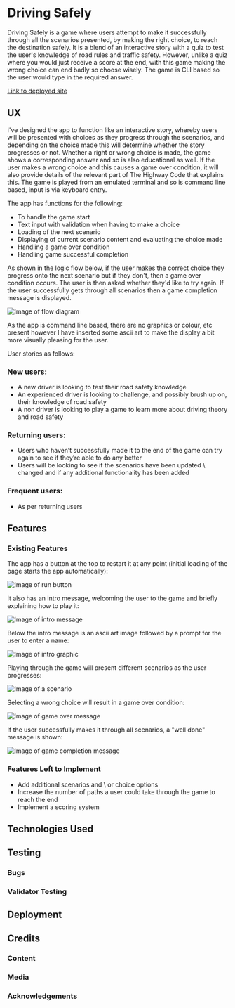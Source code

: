 # Driving Safely

Driving Safely is a game where users attempt to make it successfully through all the scenarios presented, by making the right choice, to reach the destination safely. It is a blend of an interactive story with a quiz to test the user's knowledge of road rules and traffic safety. However, unlike a quiz where you would just receive a score at the end, with this game making the wrong choice can end badly so choose wisely. The game is CLI based so the user would type in the required answer. 

[Link to deployed site](https://driving-safely.herokuapp.com/)

## UX

I've designed the app to function like an interactive story, whereby users will be presented with choices as they progress through the scenarios, and depending on the choice made this will determine whether the story progresses or not. Whether a right or wrong choice is made, the game shows a corresponding answer and so is also educational as well. If the user makes a wrong choice and this causes a game over condition, it will also provide details of the relevant part of The Highway Code that explains this. The game is played from an emulated terminal and so is command line based, input is via keyboard entry. 

The app has functions for the following:
- To handle the game start
- Text input with validation when having to make a choice
- Loading of the next scenario
- Displaying of current scenario content and evaluating the choice made
- Handling a game over condition 
- Handling game successful completion 

As shown in the logic flow below, if the user makes the correct choice they progress onto the next scenario but if they don't, then a game over condition occurs. The user is then asked whether they'd like to try again. If the user successfully gets through all scenarios then a game completion message is displayed.


![Image of flow diagram](https://raw.githubusercontent.com/domsq/project-driving-safely-game/main/screenshots/flow_diagram.JPG)

As the app is command line based, there are no graphics or colour, etc present however I have inserted some ascii art to make the display a bit more visually pleasing for the user. 

User stories as follows:

### New users:

-	A new driver is looking to test their road safety knowledge<br>
-	An experienced driver is looking to challenge, and possibly brush up on, their knowledge of road safety<br>
-	A non driver is looking to play a game to learn more about driving theory and road safety
 
### Returning users:

-	Users who haven’t successfully made it to the end of the game can try again to see if they’re able to do any better<br>
-	Users will be looking to see if the scenarios have been updated \ changed and if any additional functionality has been added

### Frequent users:

-   As per returning users

## Features

### Existing Features

The app has a button at the top to restart it at any point (initial loading of the page starts the app automatically):

![Image of run button](https://raw.githubusercontent.com/domsq/project-driving-safely-game/main/screenshots/run_button.JPG)

It also has an intro message, welcoming the user to the game and briefly explaining how to play it:

![Image of intro message](https://raw.githubusercontent.com/domsq/project-driving-safely-game/main/screenshots/intro_message.JPG)

Below the intro message is an ascii art image followed by a prompt for the user to enter a name:

![Image of intro graphic](https://raw.githubusercontent.com/domsq/project-driving-safely-game/main/screenshots/intro_image.JPG)

Playing through the game will present different scenarios as the user progresses:

![Image of a scenario](https://raw.githubusercontent.com/domsq/project-driving-safely-game/main/screenshots/scenario.JPG)

Selecting a wrong choice will result in a game over condition:

![Image of game over message](https://raw.githubusercontent.com/domsq/project-driving-safely-game/main/screenshots/game_over.JPG)

If the user successfully makes it through all scenarios, a "well done" message is shown:

![Image of game completion message](https://raw.githubusercontent.com/domsq/project-driving-safely-game/main/screenshots/well_done.JPG)

### Features Left to Implement

- Add additional scenarios and \ or choice options 
- Increase the number of paths a user could take through the game to reach the end
- Implement a scoring system 

## Technologies Used


## Testing



### Bugs 


### Validator Testing


## Deployment


## Credits 

### Content



### Media


### Acknowledgements




